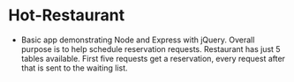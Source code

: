 # Hot-Restaurant

* Basic app demonstrating Node and Express with jQuery. Overall purpose is to help schedule reservation requests. Restaurant has just 5 tables available. First five requests get a reservation, every request after that is sent to the waiting list.
